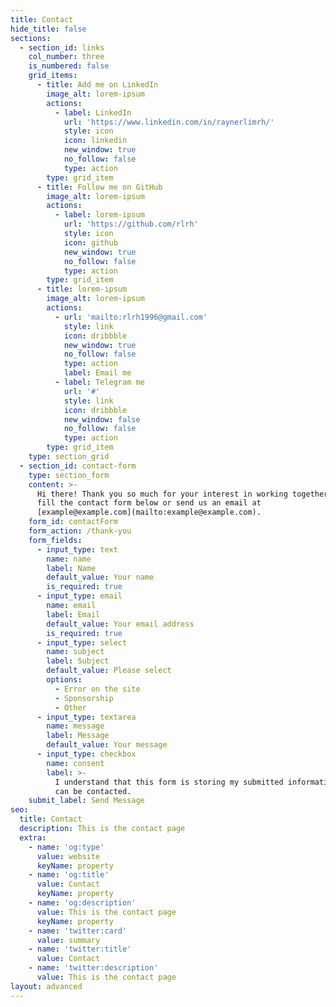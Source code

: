```yaml
---
title: Contact
hide_title: false
sections:
  - section_id: links
    col_number: three
    is_numbered: false
    grid_items:
      - title: Add me on LinkedIn
        image_alt: lorem-ipsum
        actions:
          - label: LinkedIn
            url: 'https://www.linkedin.com/in/raynerlimrh/'
            style: icon
            icon: linkedin
            new_window: true
            no_follow: false
            type: action
        type: grid_item
      - title: Follow me on GitHub
        image_alt: lorem-ipsum
        actions:
          - label: lorem-ipsum
            url: 'https://github.com/rlrh'
            style: icon
            icon: github
            new_window: true
            no_follow: false
            type: action
        type: grid_item
      - title: lorem-ipsum
        image_alt: lorem-ipsum
        actions:
          - url: 'mailto:rlrh1996@gmail.com'
            style: link
            icon: dribbble
            new_window: true
            no_follow: false
            type: action
            label: Email me
          - label: Telegram me
            url: '#'
            style: link
            icon: dribbble
            new_window: false
            no_follow: false
            type: action
        type: grid_item
    type: section_grid
  - section_id: contact-form
    type: section_form
    content: >-
      Hi there! Thank you so much for your interest in working together. Please
      fill the contact form below or send us an email at
      [example@example.com](mailto:example@example.com).
    form_id: contactForm
    form_action: /thank-you
    form_fields:
      - input_type: text
        name: name
        label: Name
        default_value: Your name
        is_required: true
      - input_type: email
        name: email
        label: Email
        default_value: Your email address
        is_required: true
      - input_type: select
        name: subject
        label: Subject
        default_value: Please select
        options:
          - Error on the site
          - Sponsorship
          - Other
      - input_type: textarea
        name: message
        label: Message
        default_value: Your message
      - input_type: checkbox
        name: consent
        label: >-
          I understand that this form is storing my submitted information so I
          can be contacted.
    submit_label: Send Message
seo:
  title: Contact
  description: This is the contact page
  extra:
    - name: 'og:type'
      value: website
      keyName: property
    - name: 'og:title'
      value: Contact
      keyName: property
    - name: 'og:description'
      value: This is the contact page
      keyName: property
    - name: 'twitter:card'
      value: summary
    - name: 'twitter:title'
      value: Contact
    - name: 'twitter:description'
      value: This is the contact page
layout: advanced
---
```

